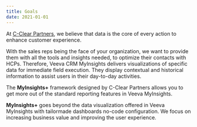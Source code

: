 ```yaml
---
title: Goals
date: 2021-01-01
---
```

At [C-Clear Partners](https://c-clearpartners.com/), we believe that data is the core of every action to enhance customer experience.

With the sales reps being the face of your organization, we want to provide them with all the tools and insights needed, to optimize their contacts with HCPs. 
Therefore, Veeva CRM MyInsights delivers visualizations of specific data for immediate field execution. They display contextual and historical information to assist users in their day-to-day activities. 

The **MyInsights+** framework designed by C-Clear Partners allows you to get more out of the standard reporting features in Veeva MyInsights.

**MyInsights+** goes beyond the data visualization offered in Veeva MyInsights with tailormade dashboards no-code configuration. We focus on increasing business value and improving the user experience.